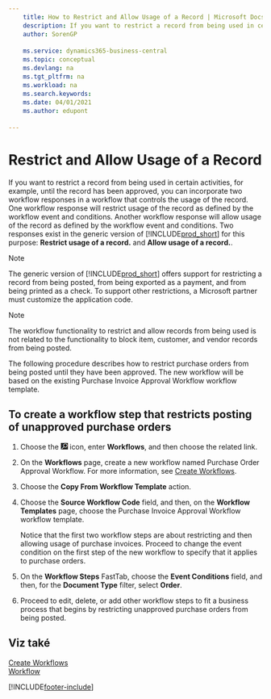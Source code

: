 ```yaml
---
    title: How to Restrict and Allow Usage of a Record | Microsoft Docs
    description: If you want to restrict a record from being used in certain activities, for example, until the record has been approved, you can incorporate two workflow responses in a workflow that controls the usage of the record.
    author: SorenGP

    ms.service: dynamics365-business-central
    ms.topic: conceptual
    ms.devlang: na
    ms.tgt_pltfrm: na
    ms.workload: na
    ms.search.keywords:
    ms.date: 04/01/2021
    ms.author: edupont

---
```

# Restrict and Allow Usage of a Record
If you want to restrict a record from being used in certain activities, for example, until the record has been approved, you can incorporate two workflow responses in a workflow that controls the usage of the record. One workflow response will restrict usage of the record as defined by the workflow event and conditions. Another workflow response will allow usage of the record as defined by the workflow event and conditions. Two responses exist in the generic version of [!INCLUDE[prod_short](includes/prod_short.md)] for this purpose: **Restrict usage of a record.** and **Allow usage of a record.**.

> [!NOTE]  
> The generic version of [!INCLUDE[prod_short](includes/prod_short.md)] offers support for restricting a record from being posted, from being exported as a payment, and from being printed as a check. To support other restrictions, a Microsoft partner must customize the application code.

> [!NOTE]  
> The workflow functionality to restrict and allow records from being used is not related to the functionality to block item, customer, and vendor records from being posted.

The following procedure describes how to restrict purchase orders from being posted until they have been approved. The new workflow will be based on the existing Purchase Invoice Approval Workflow workflow template.

## To create a workflow step that restricts posting of unapproved purchase orders
1. Choose the ![Lightbulb that opens the Tell Me feature](media/ui-search/search_small.png "Tell me what you want to do") icon, enter **Workflows**, and then choose the related link.
2. On the **Workflows** page, create a new workflow named Purchase Order Approval Workflow. For more information, see [Create Workflows](across-how-to-create-workflows.md).
3. Choose the **Copy From Workflow Template** action.
4. Choose the **Source Workflow Code** field, and then, on the **Workflow Templates** page, choose the Purchase Invoice Approval Workflow workflow template.

   Notice that the first two workflow steps are about restricting and then allowing usage of purchase invoices. Proceed to change the event condition on the first step of the new workflow to specify that it applies to purchase orders.
5. On the **Workflow Steps** FastTab, choose the **Event Conditions** field, and then, for the **Document Type** filter, select **Order**.
6. Proceed to edit, delete, or add other workflow steps to fit a business process that begins by restricting unapproved purchase orders from being posted.

## Viz také
[Create Workflows](across-how-to-create-workflows.md)   
[Workflow](across-workflow.md)


[!INCLUDE[footer-include](includes/footer-banner.md)]